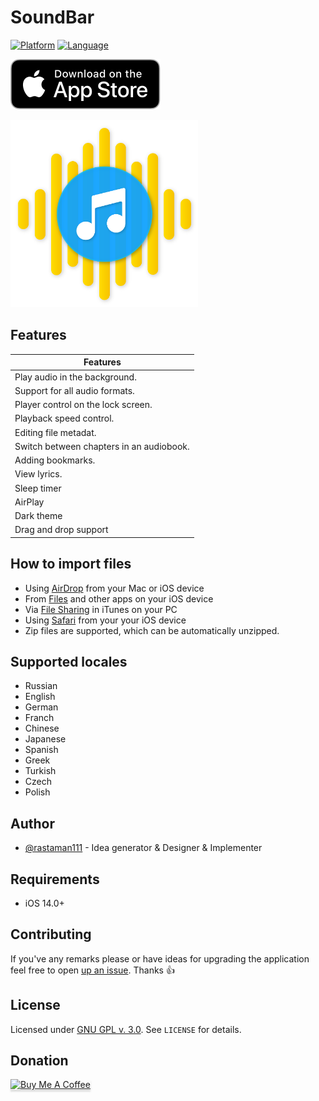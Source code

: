 # SoundBar
<p><a target="_blank" rel="noopener noreferrer" href="https://camo.githubusercontent.com/d7cd389edadfcc370bfab88a7a4fcaed39aaa1c950a5f850b25f917f3d1e4d58/68747470733a2f2f696d672e736869656c64732e696f2f62616467652f706c6174666f726d2d694f532d626c75652e737667"><img src="https://camo.githubusercontent.com/d7cd389edadfcc370bfab88a7a4fcaed39aaa1c950a5f850b25f917f3d1e4d58/68747470733a2f2f696d672e736869656c64732e696f2f62616467652f706c6174666f726d2d694f532d626c75652e737667" alt="Platform" data-canonical-src="https://img.shields.io/badge/platform-iOS-blue.svg" style="max-width:100%;"></a>
  <a target="_blank" rel="noopener noreferrer" href="https://camo.githubusercontent.com/249f6cdf26a5c0134ea21021c361d76fc49ec229161b6313c4f74d27f2de4c20/68747470733a2f2f696d672e736869656c64732e696f2f62616467652f6c616e67756167652d53776966742d6f72616e67652e737667"><img src="https://camo.githubusercontent.com/249f6cdf26a5c0134ea21021c361d76fc49ec229161b6313c4f74d27f2de4c20/68747470733a2f2f696d672e736869656c64732e696f2f62616467652f6c616e67756167652d53776966742d6f72616e67652e737667" alt="Language" data-canonical-src="https://img.shields.io/badge/language-Swift-orange.svg" style="max-width:100%;"></a>
</p>

<p align="left">
    <a href="https://apps.apple.com/us/app/bookplayer-audio-book-player/id1586640348">
        <img src="https://github.com/rastaman111/SoundBar/blob/main/app-store-badge.svg" alt="Download on the App Store">
    </a>
</p>

<p align="left">
  <img src="https://github.com/rastaman111/SoundBar/blob/main/Avatar_v.2.png" width="300" alt="Sublime's custom image"/>
</p>

## Features

| Features                                         |
| ------------------------------------------------ |
| Play audio in the background.                    |
| Support for all audio formats.                   |
| Player control on the lock screen.               |
| Playback speed control.                          |
| Editing file metadat.                            |
| Switch between chapters in an audiobook.         |
| Adding bookmarks.                                |
| View lyrics.                                     |
| Sleep timer                                      |
| AirPlay                                          |
| Dark theme                                       |
| Drag and drop support                            |

## How to import files

- Using [AirDrop](https://support.apple.com/en-us/HT204144#receive) from your Mac or iOS device
- From [Files](https://support.apple.com/en-us/ht206481) and other apps on your iOS device
- Via [File Sharing](https://support.apple.com/en-us/HT201301) in iTunes on your PC
- Using [Safari](https://support.apple.com/en-in/guide/iphone/iph1fbef4daa/ios) from your your iOS device
- Zip files are supported, which can be automatically unzipped.

## Supported locales
- Russian
- English
- German
- Franch
- Chinese
- Japanese
- Spanish 
- Greek
- Turkish
- Czech
- Polish

## Author
- [@rastaman111](https://github.com/rastaman111) - Idea generator & Designer & Implementer

## Requirements

- iOS 14.0+

## Contributing

If you've any remarks please  or have ideas for upgrading the application feel free to open [up an issue](https://github.com/rastaman111/SoundBar/issues/new).  Thanks 👍

## License

Licensed under [GNU GPL v. 3.0](https://opensource.org/licenses/GPL-3.0). See `LICENSE` for details.

## Donation
<a href="https://www.buymeacoffee.com/SoundBar" target="_blank"><img src="https://www.buymeacoffee.com/assets/img/custom_images/orange_img.png" alt="Buy Me A Coffee" style="height: 41px !important;width: 174px !important;box-shadow: 0px 3px 2px 0px rgba(190, 190, 190, 0.5) !important;-webkit-box-shadow: 0px 3px 2px 0px rgba(190, 190, 190, 0.5) !important;" ></a>
